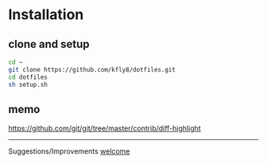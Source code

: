 # Installation 


## clone and setup

  ```sh
  cd ~
  git clone https://github.com/kfly8/dotfiles.git 
  cd dotfiles 
  sh setup.sh
  ```

## memo

https://github.com/git/git/tree/master/contrib/diff-highlight

---------
Suggestions/Improvements [welcome](https://github.com/kfly8/dotfiles/issues)

